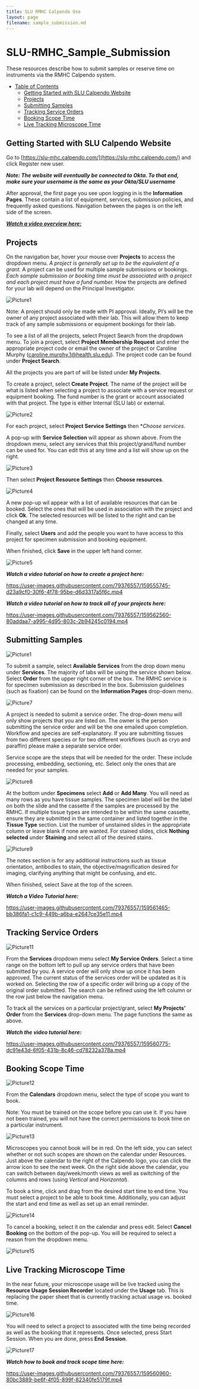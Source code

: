 ```yaml
---
title: SLU RMHC Calpendo Use
layout: page
filename: sample_submission.md
--- 
```


# SLU-RMHC_Sample_Submission
These resources describe how to submit samples or reserve time on instruments via the RMHC Calpendo system.

- [Table of Contents](#table-of-contents)
  * [Getting Started with SLU Calpendo Website](#getting-started-with-slu-calpendo-website)
  * [Projects](#projects)
  * [Submitting Samples](#submitting-samples)
  * [Tracking Service Orders](#tracking-service-orders)
  * [Booking Scope Time](#booking-scope-time)
  * [Live Tracking Microscope Time](#live-tracking-microscope-time)

## Getting Started with SLU Calpendo Website 

Go to [https://slu-mhc.calpendo.com/](https://slu-mhc.calpendo.com/) and click Register new user.

***Note: The website will eventually be connected to Okta. To that end, make sure your username is the same as your Okta/SLU username***

After approval, the first page you see upon logging in is the **Information Pages**. These contain a list of equipment, services, submission policies, and frequently asked questions. Navigation between the pages is on the left side of the screen.

[***Watch a video overview here:***](https://user-images.githubusercontent.com/79376557/159560604-ef5c4eaa-4f67-42b1-9bee-0b4255a7ab91.mp4)

## Projects

On the navigation bar, hover your mouse over **Projects** to access the dropdown menu. *A project is generally set up to be the equivalent of a grant.* A project can be used for multiple sample submissions or bookings. *Each sample submission or booking time must be associated with a project and each project must have a fund number.* How the projects are defined for your lab will depend on the Principal Investigator.

![Picture1](https://user-images.githubusercontent.com/79376557/159553334-d8d942af-9656-4bb0-a385-bd11401a6cb9.png)

Note: A project should only be made with PI approval. Ideally, PI’s will be the owner of any project associated with their lab. This will allow them to keep track of any sample submissions or equipment bookings for their lab.  

To see a list of all the projects, select Project Search from the dropdown menu. To join a project, select **Project Membership Request** and enter the appropriate project code or email the owner of the project or Caroline Murphy (caroline.murphy.1@health.slu.edu). The project code can be found under **Project Search**.  

All the projects you are part of will be listed under **My Projects**. 

To create a project, select **Create Project**. The name of the project will be what is listed when selecting a project to associate with a service request or equipment booking. The fund number is the grant or account associated with that project. The type is either Internal (SLU lab) or external.  

![Picture2](https://user-images.githubusercontent.com/79376557/159553849-4956f53e-e698-4fcb-8cbc-af09e5cdb29f.png)

For each project, select **Project Service Settings** then **Choose services*. 

A pop-up with **Service Selection** will appear as shown above. From the dropdown menu, select any services that this project/grand/fund number can be used for. You can edit this at any time and a list will show up on the right.  

![Picture3](https://user-images.githubusercontent.com/79376557/159553885-1e3dd03d-83fc-4a5c-bb12-4ff73f0955db.png)

Then select **Project Resource Settings** then **Choose resources**.

![Picture4](https://user-images.githubusercontent.com/79376557/159554108-534e6965-d69f-4fd6-89b1-a4cfc7a6ee1a.png)

A new pop-up wil appear with a list of available resources that can be booked. Select the ones that will be used in association with the project and click **Ok**. The selected resources will be listed to the right and can be changed at any time. 

Finally, select **Users** and add the people you want to have access to this project for specimen submission and booking equipment.  

When finished, click **Save** in the upper left hand corner.  

![Picture5](https://user-images.githubusercontent.com/79376557/159554231-d9a3c824-ea1d-422b-95f7-8897f9cf037a.png)

***Watch a video tutorial on how to create a project here:***

https://user-images.githubusercontent.com/79376557/159555745-d23a9cf0-30f6-4f78-95be-d6d3317a5f6c.mp4

***Watch a video tutorial on how to track all of your projects here:***

https://user-images.githubusercontent.com/79376557/159562560-80addaa7-a995-4d95-803c-2b94245c0194.mp4

## Submitting Samples

![Picture1](https://user-images.githubusercontent.com/79376557/159554280-75991a07-4a6c-437c-892c-be970b5abfcc.png)

To submit a sample, select **Available Services** from the drop down menu under **Services**. The majority of labs will be using the service shown below. Select **Order** from the upper right corner of the box. The RMHC service is for specimen submission as described in the box. Submission guidelines (such as fixation) can be found on the **Information Pages** drop-down menu. 

![Picture7](https://user-images.githubusercontent.com/79376557/159554381-7a7668cc-5baf-4e65-95e1-a0da2851404a.png)

A project is needed to submit a service order. The drop-down menu will only show projects that you are listed on. The owner is the person submitting the service order and will be the one emailed upon completion. Workflow and species are self-explanatory. If you are submitting tissues from two different species or for two different workflows (such as cryo and paraffin) please make a separate service order.  

Service scope are the steps that will be needed for the order. These include processing, embedding, sectioning, etc. Select only the ones that are needed for your samples.  

![Picture8](https://user-images.githubusercontent.com/79376557/159554550-1efdb7e5-ade2-41f5-bf3c-0a181da5ac08.png)

At the bottom under **Specimens** select **Add** or **Add Many**. You will need as many rows as you have tissue samples. The specimen label will be the label on both the slide and the cassette if the samples are processed by the RMHC. If multiple tissue types are intended to be within the same cassette, ensure they are submitted in the same container and listed together in the **Tissue Type** section. List the number of unstained slides in the appropriate column or leave blank if none are wanted. For stained slides, click **Nothing selected** under **Staining** and select all of the desired stains.  

![Picture9](https://user-images.githubusercontent.com/79376557/159554608-9929a942-2dde-4d8b-bbd4-4efba2aebb92.png)

The notes section is for any additional instructions such as tissue orientation, antibodies to stain, the objective/magnification desired for imaging, clarifying anything that might be confusing, and etc.  

When finished, select Save at the top of the screen. 

***Watch a Video Tutorial here:***

https://user-images.githubusercontent.com/79376557/159561465-bb386fa1-c1c9-449b-a6ba-e2647ce35e11.mp4

## Tracking Service Orders

![Picture11](https://user-images.githubusercontent.com/79376557/159554766-38c9aa5d-2924-4e55-bba0-260e434f94b8.png)

From the **Services** dropdown menu select **My Service Orders**. Select a time range on the bottom left to pull up any service orders that have been submitted by you. A service order will only show up once it has been approved. The current status of the services order will be updated as it is worked on. Selecting the row of a specific order will bring up a copy of the original order submitted. The search can be refined using the left column or the row just below the navigation menu.  

To track all the services on a particular project/grant, select **My Projects’ Order** from the **Services** drop-down menu. The page functions the same as above.  

***Watch the video tutorial here:***

https://user-images.githubusercontent.com/79376557/159560775-dc91e43d-6f05-431b-8c46-cd78232a378a.mp4

## Booking Scope Time

![Picture12](https://user-images.githubusercontent.com/79376557/159554879-3e45ebaa-67f0-48fc-aae8-145f4f5c9988.png)

From the **Calendars** dropdown menu, select the type of scope you want to book. 

Note: You must be trained on the scope before you can use it. If you have not been trained, you will not have the correct permissions to book time on a particular instrument.   

![Picture13](https://user-images.githubusercontent.com/79376557/159554958-f942e789-57be-4b32-b99e-96cc78bd39ee.png)

Microscopes you cannot book will be in red. On the left side, you can select whether or not such scopes are shown on the calendar under Resources. Just above the calendar to the right of the Calpendo logo, you can click the arrow icon to see the next week. On the right side above the calendar, you can switch between day/week/month views as well as switching of the columns and rows (using *Vertical* and *Horizontal*). 

To book a time, click and drag from the desired start time to end time. You must select a project to be able to book time. Additionally, you can adjust the start and end time as well as set up an email reminder.  

![Picture14](https://user-images.githubusercontent.com/79376557/159555059-eb43267c-ad4b-4e29-9306-2dcab766959f.png)

To cancel a booking, select it on the calendar and press edit. Select **Cancel Booking** on the bottom of the pop-up. You will be required to select a reason from the dropdown menu.  

![Picture15](https://user-images.githubusercontent.com/79376557/159555117-0bb7c75e-ca4c-41e1-a114-302589fb4c88.png)

## Live Tracking Microscope Time
In the near future, your microscope usage will be live tracked using the **Resource Usage Session Recorder** located under the **Usage** tab. This is replacing the paper sheet that is currently tracking actual usage vs. booked time.  

![Picture16](https://user-images.githubusercontent.com/79376557/159555225-d88c0c3d-fff7-497f-b564-9d4e4446b8b1.png)

You will need to select a project to associated with the time being recorded as well as the booking that it represents. Once selected, press Start Session. When you are done, press **End Session**.  

![Picture17](https://user-images.githubusercontent.com/79376557/159555282-0961ecd2-42ef-4e3f-9547-2f491c6befea.png)

***Watch how to book and track scope time here:***

https://user-images.githubusercontent.com/79376557/159560960-80bc3889-be6f-4f05-899f-82340fe5179f.mp4

